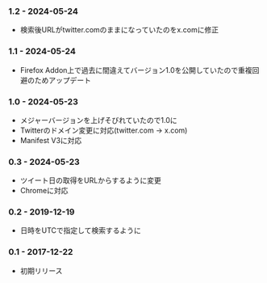 ### 1.2 - 2024-05-24

- 検索後URLがtwitter.comのままになっていたのをx.comに修正

### 1.1 - 2024-05-24

- Firefox Addon上で過去に間違えてバージョン1.0を公開していたので重複回避のためアップデート

### 1.0 - 2024-05-23

- メジャーバージョンを上げそびれていたので1.0に
- Twitterのドメイン変更に対応(twitter.com → x.com)
- Manifest V3に対応

### 0.3 - 2024-05-23

- ツイート日の取得をURLからするように変更
- Chromeに対応

### 0.2 - 2019-12-19

- 日時をUTCで指定して検索するように

### 0.1 - 2017-12-22

- 初期リリース
